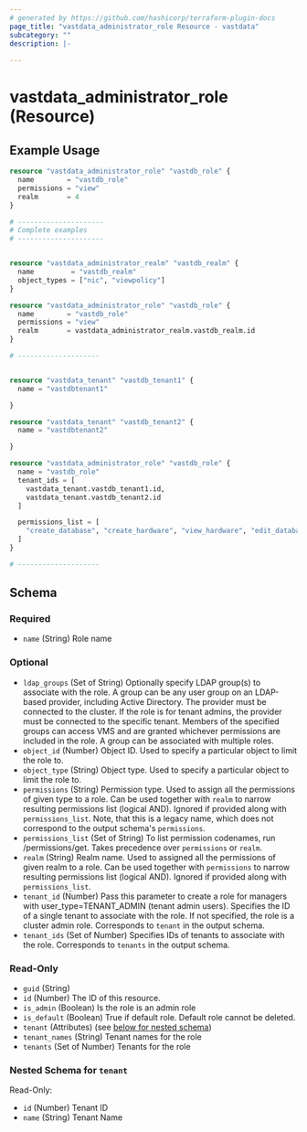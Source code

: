 ```yaml
---
# generated by https://github.com/hashicorp/terraform-plugin-docs
page_title: "vastdata_administrator_role Resource - vastdata"
subcategory: ""
description: |-
  
---
```


# vastdata_administrator_role (Resource)



## Example Usage

```terraform
resource "vastdata_administrator_role" "vastdb_role" {
  name        = "vastdb_role"
  permissions = "view"
  realm       = 4
}

# ---------------------
# Complete examples
# ---------------------


resource "vastdata_administrator_realm" "vastdb_realm" {
  name         = "vastdb_realm"
  object_types = ["nic", "viewpolicy"]
}

resource "vastdata_administrator_role" "vastdb_role" {
  name        = "vastdb_role"
  permissions = "view"
  realm       = vastdata_administrator_realm.vastdb_realm.id
}

# --------------------


resource "vastdata_tenant" "vastdb_tenant1" {
  name = "vastdbtenant1"

}

resource "vastdata_tenant" "vastdb_tenant2" {
  name = "vastdbtenant2"

}

resource "vastdata_administrator_role" "vastdb_role" {
  name = "vastdb_role"
  tenant_ids = [
    vastdata_tenant.vastdb_tenant1.id,
    vastdata_tenant.vastdb_tenant2.id
  ]

  permissions_list = [
    "create_database", "create_hardware", "view_hardware", "edit_database", "delete_hardware",
  ]
}

# --------------------
```

<!-- schema generated by tfplugindocs -->
## Schema

### Required

- `name` (String) Role name

### Optional

- `ldap_groups` (Set of String) Optionally specify LDAP group(s) to associate with the role. A group can be any user group on an LDAP-based provider, including Active Directory. The provider must be connected to the cluster. If the role is for tenant admins, the provider must be connected to the specific tenant. Members of the specified groups can access VMS and are granted whichever permissions are included in the role. A group can be associated with multiple roles.
- `object_id` (Number) Object ID. Used to specify a particular object to limit the role to.
- `object_type` (String) Object type. Used to specify a particular object to limit the role to.
- `permissions` (String) Permission type. Used to assign all the permissions of given type to a role.
Can be used together with `realm` to narrow resulting permissions list (logical AND).
Ignored if provided along with `permissions_list`.
Note, that this is a legacy name, which does not correspond to the output schema's `permissions`.
- `permissions_list` (Set of String) To list permission codenames, run /permissions/get. Takes precedence over `permissions` or `realm`.
- `realm` (String) Realm name. Used to assigned all the permissions of given realm to a role.
Can be used together with `permissions` to narrow resulting permissions list (logical AND).
Ignored if provided along with `permissions_list`.
- `tenant_id` (Number) Pass this parameter to create a role for managers with user_type=TENANT_ADMIN (tenant admin users). Specifies the ID of a single tenant to associate with the role. If not specified, the role is a cluster admin role.  Corresponds to `tenant` in the output schema.
- `tenant_ids` (Set of Number) Specifies IDs of tenants to associate with the role. Corresponds to `tenants` in the output schema.

### Read-Only

- `guid` (String)
- `id` (Number) The ID of this resource.
- `is_admin` (Boolean) Is the role is an admin role
- `is_default` (Boolean) True if default role. Default role cannot be deleted.
- `tenant` (Attributes) (see [below for nested schema](#nestedatt--tenant))
- `tenant_names` (String) Tenant names for the role
- `tenants` (Set of Number) Tenants for the role

<a id="nestedatt--tenant"></a>
### Nested Schema for `tenant`

Read-Only:

- `id` (Number) Tenant ID
- `name` (String) Tenant Name
